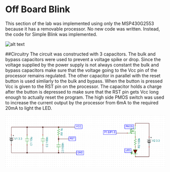 # Off Board Blink
This section of the lab was implemented using only the MSP430G2553 because it has a removable processor. No new code was written. Instead, the code for Simple Blink was implemented.

![alt text](https://github.com/RU09342/lab-2-blinking-leds-uribet6/blob/master/Off_Board%20Blink/Offboard%20Blink.gif)

##Circuitry 
The circuit was constructed with 3 capacitors. The bulk and bypass capacitors were used to prevent a voltage spike or drop. Since the voltage supplied by the power supply is not always constant the bulk and bypass capacitors make sure that the voltage going to the Vcc pin of the processor remains regulated. The other capacitor in parallel with the reset button is used simliarly to the bulk and bypass. When the button is pressed Vcc is given to the RST pin on the processor. The capacitor holds a charge after the button is depressed to make sure that the RST pin gets Vcc long enough to actually reset the program. The high side PMOS switch was used to increase the current output by the processor from 6mA to the required 20mA to light the LED.

![alt text](https://github.com/RU09342/lab-2-blinking-leds-uribet6/blob/master/Off_Board%20Blink/Circuit.PNG)